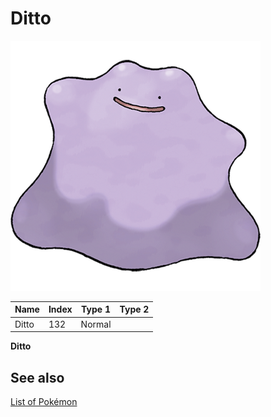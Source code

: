 # Ditto


![Ditto](images/132.png)

| **Name** | **Index** | **Type 1** | **Type 2** |
|----|----|----|----|
| Ditto | 132 | Normal  |  |

**Ditto** 

## See also

[List of Pokémon](../pokemon.md)
